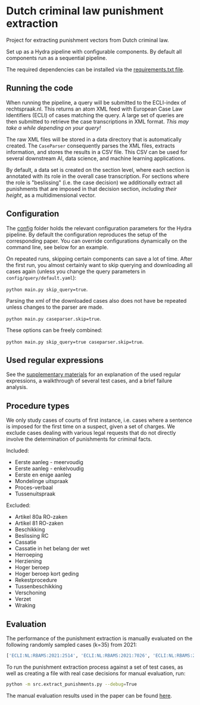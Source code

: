 # Dutch criminal law punishment extraction

Project for extracting punishment vectors from Dutch criminal law.

Set up as a Hydra pipeline with configurable components.
By default all components run as a sequential pipeline.

The required dependencies can be installed via the [requirements.txt file](./requirements.txt).

## Running the code

When running the pipeline, a query will be submitted to the ECLI-index of rechtspraak.nl.
This returns an atom XML feed with European Case Law Identifiers (ECLI) of cases matching the query.
A large set of queries are then submitted to retrieve the case transcriptions in XML format.
*This may take a while depending on your query!*

The raw XML files will be stored in a data directory that is automatically created.
The `CaseParser` consequently parses the XML files, extracts information, and stores the results in a CSV file.
This CSV can be used for several downstream AI, data science, and machine learning applications.

By default, a data set is created on the section level, where each section is annotated with its role in the overall case transcription.
For sections where the role is "beslissing" (i.e. the case decision) we additionally extract all punishments that are imposed in that decision section, *including their height*, as a multidimensional vector.

## Configuration

The [config](./config) folder holds the relevant configuration parameters for the Hydra pipeline.
By default the configuration reproduces the setup of the corresponding paper.
You can override configurations dynamically on the command line, see below for an example.

On repeated runs, skipping certain components can save a lot of time.
After the first run, you almost certainly want to skip querying and downloading all cases again (unless you change the query parameters in `config/query/default.yaml`):

`python main.py skip_query=true`.

Parsing the xml of the downloaded cases also does not have be repeated unless changes to the parser are made.

`python main.py caseparser.skip=true`.

These options can be freely combined:

`python main.py skip_query=true caseparser.skip=true`.

## Used regular expressions

See the [supplementary materials](./docs/supplementary.pdf) for an explanation of the used regular expressions, a walkthrough of several test cases, and a brief failure analysis.

## Procedure types

We only study cases of courts of first instance, i.e. cases where a sentence is imposed for the first time on a suspect, given a set of charges.
We exclude cases dealing with various legal requests that do not directly involve the determination of punishments for criminal facts.

Included:

- Eerste aanleg - meervoudig
- Eerste aanleg - enkelvoudig
- Eerste en enige aanleg
- Mondelinge uitspraak
- Proces-verbaal
- Tussenuitspraak

Excluded:

- Artikel 80a RO-zaken          
- Artikel 81 RO-zaken
- Beschikking
- Beslissing RC                 
- Cassatie
- Cassatie in het belang der wet
- Herroeping                    
- Herziening                    
- Hoger beroep
- Hoger beroep kort geding      
- Rekestprocedure               
- Tussenbeschikking             
- Verschoning                   
- Verzet                        
- Wraking

## Evaluation

The performance of the punishment extraction is manually evaluated on the following randomly sampled cases (k=35) from 2021:

```python
['ECLI:NL:RBAMS:2021:2514', 'ECLI:NL:RBAMS:2021:7026', 'ECLI:NL:RBAMS:2021:765', 'ECLI:NL:RBGEL:2021:2304', 'ECLI:NL:RBGEL:2021:3033', 'ECLI:NL:RBGEL:2021:4518', 'ECLI:NL:RBGEL:2021:6569', 'ECLI:NL:RBGEL:2021:6833', 'ECLI:NL:RBLIM:2021:5488', 'ECLI:NL:RBLIM:2021:5570', 'ECLI:NL:RBMNE:2021:5182', 'ECLI:NL:RBNNE:2021:2888', 'ECLI:NL:RBOVE:2021:1717', 'ECLI:NL:RBOVE:2021:1784', 'ECLI:NL:RBOVE:2021:2379', 'ECLI:NL:RBOVE:2021:3523', 'ECLI:NL:RBOVE:2021:3609', 'ECLI:NL:RBOVE:2021:4172', 'ECLI:NL:RBOVE:2021:4354', 'ECLI:NL:RBOVE:2021:4510', 'ECLI:NL:RBOVE:2021:606', 'ECLI:NL:RBOVE:2021:643', 'ECLI:NL:RBOVE:2021:75', 'ECLI:NL:RBROT:2021:1932', 'ECLI:NL:RBROT:2021:2039', 'ECLI:NL:RBROT:2021:4354', 'ECLI:NL:RBROT:2021:7766', 'ECLI:NL:RBROT:2021:8751', 'ECLI:NL:RBROT:2021:8814', 'ECLI:NL:RBROT:2021:8835', 'ECLI:NL:RBROT:2021:9086', 'ECLI:NL:RBROT:2021:9706', 'ECLI:NL:RBZWB:2021:3656', 'ECLI:NL:RBZWB:2021:3658', 'ECLI:NL:RBZWB:2021:6216']
```

To run the punishment extraction process against a set of test cases, as well as creating a file with real case decisions for manual evaluation, run:

```bash
python -m src.extract_punishments.py --debug=True
```

The manual evaluation results used in the paper can be found [here](docs/evaluate_strafmaat_paper.md ).
